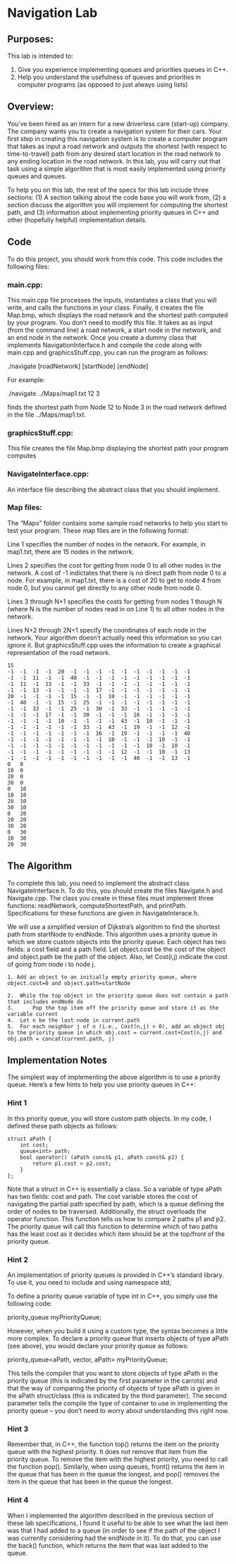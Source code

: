 # Navigation Lab
 
## Purposes:
This lab is intended to:
1.	Give you experience implementing queues and priorities queues in C++.  
2.	Help you understand the usefulness of queues and priorities in computer programs (as opposed to just always using lists)
 
## Overview:
You’ve been hired as an intern for a new driverless care (start-up) company.  The company wants you to create a navigation system for their cars.  Your first step in creating this navigation system is to create a computer program that takes as input a road network and outputs the shortest (with respect to time-to-travel) path from any desired start location in the road network to any ending location in the road network.   In this lab, you will carry out that task using a simple algorithm that is most easily implemented using priority queues and queues.

To help you on this lab, the rest of the specs for this lab include three sections: (1) A section talking about the code base you will work from, (2) a section discuss the algorithm you will implement for computing the shortest path, and (3) information about implementing priority queues in C++ and other (hopefully helpful) implementation details.

## Code
To do this project, you should work from this code.  This code includes the following files:

### main.cpp:
This main.cpp file processes the inputs, instantiates a class that you will write, and calls the functions in your class.  Finally, it creates the file Map.bmp, which displays the road network and the shortest path computed by your program.  You don’t need to modify this file.   It takes as as input (from the command line) a road network, a start node in the network, and an end node in the network. Once you create a dummy class that implements NavigationInterface.h and compile the code along with main.cpp and graphicsStuff.cpp, you can run the program as follows:

./navigate [roadNetwork] [startNode] [endNode]

For example:

./navigate ../Maps/map1.txt 12 3

finds the shortest path from Node 12 to Node 3 in the road network defined in the file ../Maps/map1.txt.

### graphicsStuff.cpp:
This file creates the file Map.bmp displaying the shortest path your program computes

### NavigateInterface.cpp:
An interface file describing the abstract class that you should implement.

### Map files:
The “Maps” folder contains some sample road networks to help you start to test your program.  These map files are in the following format:

Line 1 specifies the number of nodes in the network.  For example, in map1.txt, there are 15 nodes in the network.

Lines 2 specifies the cost for getting from node 0 to all other nodes in the network.  A cost of -1 indictates that there is no direct path from node 0 to a node.  For example, in map1.txt, there is a cost of 20 to get to node 4 from node 0, but you cannot get directly to any other node from node 0.

Lines 3 through N+1 specifies the costs for getting from nodes 1 though N (where N is the number of nodes read in on Line 1) to all other nodes in the network.

Lines N+2 through 2N+1 specify the coordinates of each node in the network.  Your algorithm doesn’t actually need this information so you can ignore it.  But graphicsStuff.cpp uses the information to create a graphical representation of the road network.
```
15
-1  -1  -1  -1  20  -1  -1  -1  -1  -1  -1  -1  -1  -1  -1
-1  -1  11  -1  -1  40  -1  -1  -1  -1  -1  -1  -1  -1  -1
-1  11  -1  13  -1  -1  33  -1  -1  -1  -1  -1  -1  -1  -1
-1  -1  13  -1  -1  -1  -1  17  -1  -1  -1  -1  -1  -1  -1
20  -1  -1  -1  -1  15  -1  -1  10  -1  -1  -1  -1  -1  -1
-1  40  -1  -1  15  -1  25  -1  -1  -1  -1  -1  -1  -1  -1
-1  -1  33  -1  -1  25  -1  30  -1  33  -1  -1  -1  -1  -1
-1  -1  -1  17  -1  -1  30  -1  -1  -1  16  -1  -1  -1  -1
-1  -1  -1  -1  10  -1  -1  -1  -1  43  -1  10  -1  -1  -1
-1  -1  -1  -1  -1  -1  33  -1  43  -1  19  -1  -1  12  -1
-1  -1  -1  -1  -1  -1  -1  16  -1  19  -1  -1  -1  -1  40
-1  -1  -1  -1  -1  -1  -1  -1  10  -1  -1  -1  10  -1  -1
-1  -1  -1  -1  -1  -1  -1  -1  -1  -1  -1  10  -1  10  -1
-1  -1  -1  -1  -1  -1  -1  -1  -1  12  -1  -1  10  -1  13
-1  -1  -1  -1  -1  -1  -1  -1  -1  -1  40  -1  -1  13  -1
0   0
10  0
20  0
30  0
0   10
10  10
20  10
30  10
0   20
20  20
30  20
0   30
10  30
20  30
```

## The Algorithm
To complete this lab, you need to implement the abstract class NavigateInterface.h.  To do this, you should create the files Navigate.h and Navigate.cpp.  The class you create in these files must implement three functions: readNetwork, computeShortestPath, and printPath.  Specifications for these functions are given in NavigateInterace.h.

We will use a simplified version of Dijkstra’s algorithm to find the shortest path from startNode to endNode.  This algorithm uses a priority queue in which we store custom objects into the priority queue.  Each object has two fields: a cost field and a path field.  Let object.cost be the cost of the object and object.path be the path of the object.  Also, let Cost(i,j) indicate the cost of going from node i to node j.

```
1. Add an object to an initially empty priority queue, where object.cost=0 and object.path=startNode

2.  While the top object in the priority queue does not contain a path that includes endNode do
3.  	Pop the top item off the priority queue and store it as the variable current
4.	Let n be the last node in current.path
5.	For each neighbor j of n (i.e., Cost(n,j) > 0), add an object obj to the priority queue in which obj.cost = current.cost+Cost(n,j) and obj.path = concat(current.path, j)
```

## Implementation Notes

The simplest way of implementing the above algorithm is to use a priority queue.  Here’s a few hints to help you use priority queues in C++:

### Hint 1
In this priority queue, you will store custom path objects.  In my code, I defined these path objects as follows:
```
struct aPath {
    int cost;
    queue<int> path;
    bool operator() (aPath const& p1, aPath const& p2) {
        return p1.cost > p2.cost;
    }
};
```

Note that a struct in C++ is essentially a class.  So a variable of type aPath has two fields: cost and path.  The cost variable stores the cost of navigating the partial path specified by path, which is a queue defining the order of nodes to be traversed.  Additionally, the struct overloads the operator function.  This function tells us how to compare 2 paths p1 and p2.  The priority queue will call this function to determine which of two paths has the least cost as it decides which item should be at the top/front of the priority queue.

### Hint 2
An implementation of priority queues is provided in C++’s standard library.  To use it, you need to include <queue> and using namespace std;

To define a priority queue variable of type int in C++, you simply use the following code:

priority_queue<int> myPriorityQueue;

However, when you build it using a custom type, the syntax becomes a little more complex.  To declare a priority queue that inserts objects of type aPath (see above), you would declare your priority queue as follows:

priority_queue<aPath, vector<aPath>, aPath> myPriorityQueue;

This tells the compiler that you want to store objects of type aPath in the priority queue (this is indicated by the first parameter in the carrots) and that the way of comparing the priority of objects of type aPath is given in the aPath struct/class (this is indicated by the third parameter).  The second parameter tells the compile the type of container to use in implementing the priority queue – you don’t need to worry about understanding this right now.

### Hint 3
Remember that, in C++, the function top() returns the item on the priority queue with the highest priority.  It does not remove that item from the priority queue.  To remove the item with the highest priority, you need to call the function pop().  Similarly, when using queues, front() returns the item in the queue that has been in the queue the longest, and pop() removes the item in the queue that has been in the queue the longest.

### Hint 4
When I implemented the algorithm described in the previous section of these lab specifications, I found it useful to be able to see what the last item was that I had added to a queue (in order to see if the path of the object I was currently considering had the endNode in it).  To do that, you can use the back() function, which returns the item that was last added to the queue.

